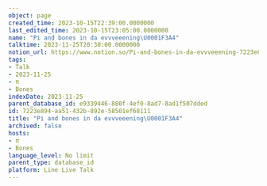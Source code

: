 ```yaml
---
object: page
created_time: 2023-10-15T22:39:00.0000000
last_edited_time: 2023-10-15T23:05:00.0000000
name: "Pi and bones in da evvveeening\U0001F3A4"
talktime: 2023-11-25T20:30:00.0000000
notion_url: https://www.notion.so/Pi-and-bones-in-da-evvveeening-7223e894aa51432b892e58501ef68111
tags:
- Talk
- 2023-11-25
- π
- Bones
indexDate: 2023-11-25
parent_database_id: e9339446-880f-4ef0-8ad7-8ad1f507dded
id: 7223e894-aa51-432b-892e-58501ef68111
title: "Pi and bones in da evvveeening\U0001F3A4"
archived: false
hosts:
- π
- Bones
language_level: No limit
parent_type: database_id
platform: Line Live Talk
---
```



   
   
   
   

   

























